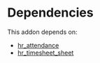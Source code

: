 # Dependencies

This addon depends on:

- [hr_attendance](https://github.com/bringout/oca-ocb-hr/tree/f288f1185aa474d2fbc3385a757b169c442c3acf/odoo-bringout-oca-ocb-hr_attendance)
- [hr_timesheet_sheet](https://github.com/bringout/oca-mrp)
